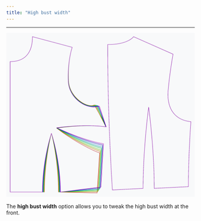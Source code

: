 ```yaml
---
title: "High bust width"
---
```


***

![The effect of the high bust width option on the pattern](sample.png)

The **high bust width** option allows you to tweak the high bust width at the front.




